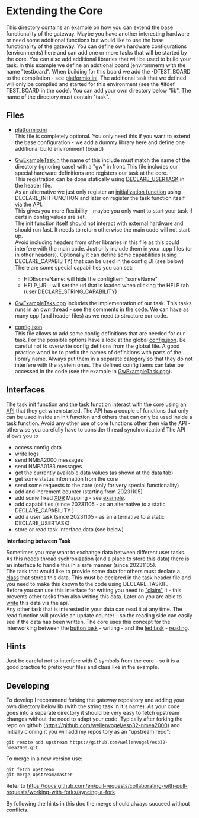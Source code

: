 Extending the Core
==================
This directory contains an example on how you can extend the base functionality of the gateway.
Maybe you have another interesting hardware or need some additional functions but would like to use the base functionality of the gateway.
You can define own hardware configurations (environments) here and can add one or more tasks that will be started by the core.
You can also add additional libraries that will be used to build your task.
In this example we define an addtional board (environment) with the name "testboard".
When building for this board we add the -DTEST_BOARD to the compilation - see [platformio.ini](platformio.ini).
The additional task that we defined will only be compiled and started for this environment (see the #ifdef TEST_BOARD in the code).
You can add your own directory below "lib". The name of the directory must contain "task".

Files
-----
   * [platformio.ini](platformio.ini)<br>
    This file is completely optional.
    You only need this if you want to
    extend the base configuration - we add a dummy library here and define one additional build environment (board)
   * [GwExampleTask.h](GwExampleTask.h) the name of this include must match the name of the directory (ignoring case) with a "gw" in front. This file includes our special hardware definitions and registers our task at the core.<br>
   This registration can be done statically using [DECLARE_USERTASK](https://github.com/wellenvogel/esp32-nmea2000/blob/9b955d135d74937a60f2926e8bfb9395585ff8cd/lib/api/GwApi.h#L202) in the header file. <br>
   As an alternative we just only register an [initialization function](https://github.com/wellenvogel/esp32-nmea2000/blob/9b955d135d74937a60f2926e8bfb9395585ff8cd/lib/exampletask/GwExampleTask.h#L19) using DECLARE_INITFUNCTION and later on register the task function itself via the [API](https://github.com/wellenvogel/esp32-nmea2000/blob/9b955d135d74937a60f2926e8bfb9395585ff8cd/lib/exampletask/GwExampleTask.cpp#L32).<br>
   This gives you more flexibility - maybe you only want to start your task if certain config values are set.<br>
   The init function itself should not interact with external hardware and should run fast. It needs to return otherwise the main code will not start up.<br>
   Avoid including headers from other libraries in this file as this could interfere with the main code. Just only include them in your .cpp files (or in other headers).
   Optionally it can define some capabilities (using DECLARE_CAPABILITY) that can be used in the config UI (see below)
   There are some special capabilities you can set:
     *  HIDEsomeName: will hide the configItem "someName"
     *  HELP_URL: will set the url that is loaded when clicking the HELP tab (user DECLARE_STRING_CAPABILITY)<br>

   * [GwExampleTaks.cpp](GwExampleTask.cpp) includes the implementation of our task. This tasks runs in an own thread - see the comments in the code.
   We can have as many cpp (and header files) as we need to structure our code.  
   * [config.json](config.json)<br>
     This file allows to add some config definitions that are needed for our task. For the possible options have a look at the global [config.json](../../web/config.json). Be careful not to overwrite config defitions from the global file. A good practice wood be to prefix the names of definitions with parts of the library name. Always put them in a separate category so that they do not interfere with the system ones.
     The defined config items can later be accessed in the code (see the example in [GwExampleTask.cpp](GwExampleTask.cpp)).

 Interfaces
 ----------
 The task init function and the task function interact with the core using an [API](../api/GwApi.h) that they get when started.
 The API has a couple of functions that only can be used inside an init function and others that can only be used inside a task function.
 Avoid any other use of core functions other then via the API - otherwise you carefully have to consider thread synchronization!
 The API allows you to
 * access config data
 * write logs
 * send NMEA2000 messages
 * send NMEA0183 messages
 * get the currently available data values (as shown at the data tab)
 * get some status information from the core
 * send some requests to the core (only for very special functionality)
 * add and increment counter (starting from 20231105)
 * add some fixed [XDR](../../doc/XdrMappings.md) Mapping - see [example](https://github.com/wellenvogel/esp32-nmea2000/blob/9b955d135d74937a60f2926e8bfb9395585ff8cd/lib/exampletask/GwExampleTask.cpp#L63).
 * add capabilities (since 20231105 - as an alternative to a static DECLARE_CAPABILITY )
 * add a user task (since 20231105 - as an alternative to a static DECLARE_USERTASK)
 * store or read task interface data (see below)


 __Interfacing between Task__

Sometimes you may want to exchange data between different user tasks.<br> As this needs thread sychronization (and a place to store this data) there is an interface to handle this in a safe manner (since 20231105).<br>
The task that would like to provide some data for others must declare a [class](https://github.com/wellenvogel/esp32-nmea2000/blob/9b955d135d74937a60f2926e8bfb9395585ff8cd/lib/exampletask/GwExampleTask.h#L24) that stores this data. This must be declared in the task header file and you need to make this known to the code using DECLARE_TASKIF.<br>
Before you can use this interface for writing you need to ["claim"](https://github.com/wellenvogel/esp32-nmea2000/blob/9b955d135d74937a60f2926e8bfb9395585ff8cd/lib/exampletask/GwExampleTask.cpp#L55) it - this prevents other tasks from also writing this data.
Later on you are able to [write](https://github.com/wellenvogel/esp32-nmea2000/blob/9b955d135d74937a60f2926e8bfb9395585ff8cd/lib/exampletask/GwExampleTask.cpp#L278) this data via the api.<br>
Any other task that is interested in your data can read it at any time. The read function will provide an update counter - so the reading side can easily see if the data has been written.
The core uses this concept for the interworking between the [button task](../buttontask/) - writing - and the [led task](../ledtask/) - [reading](https://github.com/wellenvogel/esp32-nmea2000/blob/9b955d135d74937a60f2926e8bfb9395585ff8cd/lib/ledtask/GwLedTask.cpp#L52).

 Hints
 -----
 Just be careful not to interfere with C symbols from the core - so it is a good practice to prefix your files and class like in the example.

 Developing
 ----------
 To develop I recommend forking the gateway repository and adding your own directory below lib (with the string task in it's name).
 As your code goes into a separate directory it should be very easy to fetch upstream changes without the need to adapt your code.
 Typically after forking the repo on github (https://github.com/wellenvogel/esp32-nmea2000) and initially cloning it you will add my repository as an "upstream repo":
 ```
 git remote add upstream https://github.com/wellenvogel/esp32-nmea2000.git
 ```
 To merge in a new version use:
 ```
 git fetch upstream
 git merge upstream/master
 ```
 Refer to https://docs.github.com/en/pull-requests/collaborating-with-pull-requests/working-with-forks/syncing-a-fork
 
 By following the hints in this doc the merge should always succeed without conflicts.

 
